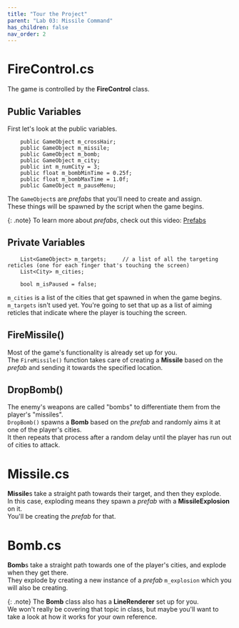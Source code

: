 ```yaml
---
title: "Tour the Project"
parent: "Lab 03: Missile Command"
has_children: false
nav_order: 2
---
```


# FireControl.cs
The game is controlled by the **FireControl** class.

## Public Variables
First let's look at the public variables.
```
    public GameObject m_crossHair;
    public GameObject m_missile;
    public GameObject m_bomb;
    public GameObject m_city;
    public int m_numCity = 3;
    public float m_bombMinTime = 0.25f;
    public float m_bombMaxTime = 1.0f;
    public GameObject m_pauseMenu;
```
The `GameObject`s are *prefabs* that you'll need to create and assign.\
These things will be spawned by the script when the game begins.

{: .note}
To learn more about *prefabs*, check out this video: [Prefabs](https://youtu.be/MllsgbpRafM)

## Private Variables
```
    List<GameObject> m_targets;     // a list of all the targeting reticles (one for each finger that's touching the screen)
    List<City> m_cities;

    bool m_isPaused = false;
```
`m_cities` is a list of the cities that get spawned in when the game begins.\
`m_targets` isn't used yet. You're going to set that up as a list of aiming reticles that indicate where the player is touching the screen.

## FireMissile()
Most of the game's functionality is already set up for you.\
The `FireMissile()` function takes care of creating a **Missile** based on the *prefab* and sending it towards the specified location.

## DropBomb()
The enemy's weapons are called "bombs" to differentiate them from the player's "missiles".\
`DropBomb()` spawns a **Bomb** based on the *prefab* and randomly aims it at one of the player's cities.\
It then repeats that process after a random delay until the player has run out of cities to attack.

# Missile.cs
**Missile**s take a straight path towards their target, and then they explode.\
In this case, exploding means they spawn a *prefab* with a **MissileExplosion** on it.\
You'll be creating the *prefab* for that.

# Bomb.cs
**Bomb**s take a straight path towards one of the player's cities, and explode when they get there.\
They explode by creating a new instance of a *prefab* `m_explosion` which you will also be creating.

{: .note}
The **Bomb** class also has a **LineRenderer** set up for you.\
We won't really be covering that topic in class, but maybe you'll want to take a look at how it works for your own reference.
